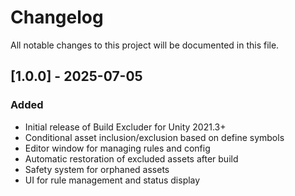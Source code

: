 # Changelog

All notable changes to this project will be documented in this file.

## [1.0.0] - 2025-07-05
### Added
- Initial release of Build Excluder for Unity 2021.3+
- Conditional asset inclusion/exclusion based on define symbols
- Editor window for managing rules and config
- Automatic restoration of excluded assets after build
- Safety system for orphaned assets
- UI for rule management and status display
